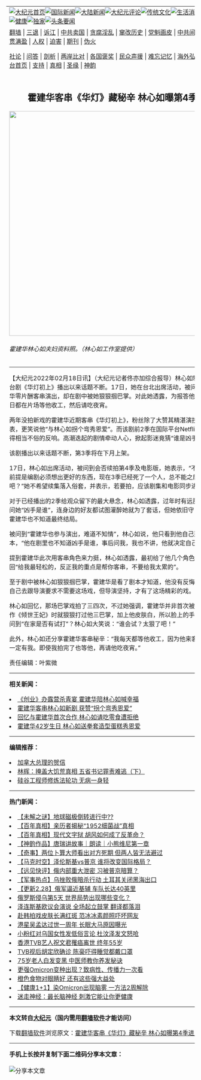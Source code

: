 <a name="1" id="1" target="_blank"></a><span id="1"></span>
<table align=center border="0"><tr><td colspan="2" VALIGN=TOP><a href="https://github.com/sxvshi319/djy/blob/master/gb/nf1351518.md#1"><img src="https://raw.githubusercontent.com/sxvshi319/www/master/t/djy/1.jpg" title="大纪元首页" alt="大纪元首页"></a><a href="https://github.com/sxvshi319/djy/blob/master/gb/n24hr.md#1"><img src="https://raw.githubusercontent.com/sxvshi319/www/master/t/djy/3.jpg" title="国际新闻" alt="国际新闻"></a><a href="https://github.com/sxvshi319/djy/blob/master/gb/nsc413.md#1"><img src="https://raw.githubusercontent.com/sxvshi319/www/master/t/djy/4.jpg" title="大陆新闻" alt="大陆新闻"></a><a href="https://github.com/sxvshi319/djy/blob/master/gb/news392.md#1"><img src="https://raw.githubusercontent.com/sxvshi319/www/master/t/djy/5.jpg" title="大纪元评论" alt="大纪元评论"></a><a href="https://github.com/sxvshi319/djy/blob/master/gb/news2007.md#1"><img src="https://raw.githubusercontent.com/sxvshi319/www/master/t/djy/6.jpg" title="传统文化" alt="传统文化"></a><a href="https://github.com/sxvshi319/djy/blob/master/gb/news2008.md#1"><img src="https://raw.githubusercontent.com/sxvshi319/www/master/t/djy/7.jpg" title="生活消费" alt="生活消费"></a><a href="https://github.com/sxvshi319/djy/blob/master/gb/ncyule.md#1"><img src="https://raw.githubusercontent.com/sxvshi319/www/master/t/djy/8.jpg" title="娱乐休闲" alt="娱乐休闲"></a><a href="https://github.com/sxvshi319/djy/blob/master/gb/nsc1002.md#1"><img src="https://raw.githubusercontent.com/sxvshi319/www/master/t/djy/9.jpg" title="健康" alt="健康"></a><a href="https://github.com/sxvshi319/djy/blob/master/gb/nf6092.md#1"><img src="https://raw.githubusercontent.com/sxvshi319/www/master/t/djy/10a.jpg" title="独家" alt="独家"></a><a href="https://github.com/sxvshi319/djy/blob/master/gb/nf4514.md#1"><img src="https://raw.githubusercontent.com/sxvshi319/www/master/t/djy/12a.jpg" title="头条要闻" alt="头条要闻"></a></td></tr>
<tr><td colspan="2" VALIGN=TOP><a target="_blank" href="https://github.com/sxvshi319/www/blob/master/README.md?zsrh#1">翻墙</a> | <a target="_blank" href="https://github.com/sxvshi319/djy/blob/master/gb/nf5657.md#1">三退</a> | <a target="_blank" href="https://github.com/sxvshi319/djy/blob/master/gb/nf6124.md#1">诉江</a> | <a target="_blank" href="https://github.com/sxvshi319/djy/blob/master/gb/nf1176117.md#1">中共卖国</a> | <a target="_blank" href="https://github.com/sxvshi319/djy/blob/master/gb/nf5773.md#1">贪腐淫乱</a> | <a target="_blank" href="https://github.com/sxvshi319/djy/blob/master/gb/nf1176115.md#1">窜改历史</a> | <a target="_blank" href="https://github.com/sxvshi319/djy/blob/master/gb/nf1176107.md#1">党魁画皮</a> | <a target="_blank" href="https://github.com/sxvshi319/djy/blob/master/gb/nf1320400.md#1">中共间谍</a> | <a target="_blank" href="https://github.com/sxvshi319/djy/blob/master/gb/nf1176114.md#1">破坏传统</a> | <a target="_blank" href="https://github.com/sxvshi319/ntdtv/blob/master/gb/prog447_1.md#1">恶贯满盈</a> | <a target="_blank" href="https://github.com/sxvshi319/djy/blob/master/gb/ncid278.md#1">人权</a> | <a target="_blank" href="https://github.com/sxvshi319/djy/blob/master/gb/nf1176111.md#1">迫害</a> | <a target="_blank" href="https://gitlab.com/szzdlab/mh-qikan/blob/master/README.md#1">期刊</a> | <a target="_blank" href="https://github.com/sxvshi319/djy/blob/master/gb/nf5562.md#1">伪火</a></p><p><a target="_blank" href="https://github.com/sxvshi319/djy/blob/master/gb/9p.md#1">社论</a> | <a target="_blank" href="https://github.com/sxvshi319/djy/blob/master/gb/nf4378.md#1">问答</a> | <a target="_blank" href="https://github.com/sxvshi319/djy/blob/master/gb/nf5792.md#1">剖析</a> | <a target="_blank" href="https://github.com/sxvshi319/djy/blob/master/gb/nf5735.md#1">两岸比对</a> | <a target="_blank" href="https://github.com/sxvshi319/djy/blob/master/gb/nf6119.md#1">各国褒奖</a> | <a target="_blank" href="https://github.com/sxvshi319/djy/blob/master/gb/nf6120.md#1">民众声援</a> | <a target="_blank" href="https://github.com/sxvshi319/djy/blob/master/gb/nf1188594.md#1">难忘记忆</a> | <a target="_blank" href="https://github.com/sxvshi319/djy/blob/master/gb/nf3180.md#1">海外弘传</a> | <a target="_blank" href="https://github.com/sxvshi319/djy/blob/master/gb/nf5410.md#1">万人上访</a> | <a target="_blank" href="https://github.com/sxvshi319/www/blob/master/README.md?zsrh#1">平台首页</a> | <a target="_blank" href="https://github.com/sxvshi319/djy/blob/master/gb/nf4386.md#1">支持</a> | <a target="_blank" href="https://github.com/sxvshi319/djy/blob/master/gb/nf4389.md#1">真相</a> | <a target="_blank" href="https://github.com/sxvshi319/djy/blob/master/gb/nf5790.md#1">圣缘</a> | <a target="_blank" href="https://github.com/sxvshi319/djy/blob/master/gb/nf4786.md#1">神韵</a></td></tr>
<tr><td VALIGN=TOP width="626"><h2 align=center>霍建华客串《华灯》藏秘辛 林心如曝第4季进度</h2>
<img width="600" src="https://i.epochtimes.com/assets/uploads/2016/12/1612012034252275-600x400.jpg" />
<h6>霍建华林心如夫妇资料照。（林心如工作室提供）
</h6>
<hr>
	<p>【大纪元2022年02月18日讯】（大纪元记者佟亦加综合报导）<ahref="https://github.com/sxvshi319/djy/blob/master/gb/tag/%E6%9E%97%E5%BF%83%E5%A6%82.md#1">林心如</a>制作兼主演的台剧《<ahref="https://github.com/sxvshi319/djy/blob/master/gb/tag/%E5%8D%8E%E7%81%AF%E5%88%9D%E4%B8%8A.md#1">华灯初上</a>》播出以来话题不断。17日，她在台北出席活动，被问及其丈夫<ahref="https://github.com/sxvshi319/djy/blob/master/gb/tag/%E9%9C%8D%E5%BB%BA%E5%8D%8E.md#1">霍建华</a>零片酬<ahref="https://github.com/sxvshi319/djy/blob/master/gb/tag/%E5%AE%A2%E4%B8%B2.md#1">客串</a>演出，却在剧中被她狠狠掴巴掌。对此她透露，为报答他的辛苦，她每日都在片场等他收工，然后请<ahref="https://github.com/sxvshi319/djy/blob/master/gb/tag/%E5%90%83%E5%A4%9C%E5%AE%B5.md#1">吃夜宵</a>。</p>
<p>两年没拍新戏的<ahref="https://github.com/sxvshi319/djy/blob/master/gb/tag/%E9%9C%8D%E5%BB%BA%E5%8D%8E.md#1">霍建华</a>近期<ahref="https://github.com/sxvshi319/djy/blob/master/gb/tag/%E5%AE%A2%E4%B8%B2.md#1">客串</a>《<ahref="https://github.com/sxvshi319/djy/blob/master/gb/tag/%E5%8D%8E%E7%81%AF%E5%88%9D%E4%B8%8A.md#1">华灯初上</a>》，粉丝除了大赞其精湛演技和帅气外表，更笑说他“与<ahref="https://github.com/sxvshi319/djy/blob/master/gb/tag/%E6%9E%97%E5%BF%83%E5%A6%82.md#1">林心如</a>拐个弯秀恩爱”。而该剧前2季在国际平台NetfliX播出后，获得相当不俗的反响。高潮迭起的剧情牵动人心，掀起影迷竟猜“谁是凶手”。</p>
<p>该剧播出以来话题不断，第3季将在下月上架。</p>
<p>17日，林心如出席活动，被问到会否续拍第4季及电影版，她表示，“不是不可能，但前提是编剧必须想出更好的东西，现在3季已经死了一个人，总不能之后再死一个人吧？”她不希望续集落入俗套，并表示，若要拍，应该剧集和电影同步进行。</p>
<p>对于已经播出的2季给观众留下的最大悬念，林心如透露，过年时有远房亲戚的朋友问她“凶手是谁”，连身边的好友都试图灌醉她就为了套话，但她依旧守口如瓶，即使霍建华也不知道最终结局。</p>
<p>被问到“霍建华也参与演出，难道不知情”，林心如说，他只看到他自己那一部分的剧本，“他在剧里也不知道凶手是谁，事后问我，我也不讲，他就决定自己来猜”。</p>
<p>提到霍建华此次用客串角色来力挺，林心如透露，最初给了他几个角色选择，他只回“给我最轻松的，反正我的重点是帮你客串，不要给我太累的”。</p>
<p>至于剧中被林心如狠狠掴巴掌，霍建华是看了剧本才知道，他没有反悔。倒是林心如自己去跟导演要求不需要这场戏，但导演坚持，才有了这场精彩的戏。</p>
<p>林心如回忆，那场巴掌戏拍了三四次，不过她强调，霍建华并非首次被她打，“以前合作《倾世王妃》时就狠狠打过他三巴掌，加上他皮肤白，所以脸上的手印相当明显”。问到“在家是否有试打”？林心如大笑说：“谁会试？太狠了吧！”</p>
<p>此外，林心如还分享霍建华客串秘辛：“我每天都等他收工，因为他来客串，那场戏不一定有我。即使我拍完了也等他，再请他<ahref="https://github.com/sxvshi319/djy/blob/master/gb/tag/%E5%90%83%E5%A4%9C%E5%AE%B5.md#1">吃夜宵</a>。”</p>
<p>责任编辑：叶紫微</p>
	
<hr>


<strong>相关新闻：</strong>
<li><a href="https://github.com/sxvshi319/djy/blob/master/gb/20/6/16/n12189048.md#1">《创业》办露营杀青宴 霍建华陪林心如喊幸福</a></li>
<li><a href="https://github.com/sxvshi319/djy/blob/master/gb/21/11/28/n13404367.md#1">霍建华客串林心如新剧 获赞“拐个弯秀恩爱”</a></li>
<li><a href="https://github.com/sxvshi319/djy/blob/master/gb/21/12/13/n13435419.md#1">回忆与霍建华首次合作 林心如请吃零食遭拒绝</a></li>
<li><a href="https://github.com/sxvshi319/djy/blob/master/gb/21/12/26/n13460909.md#1">霍建华42岁生日 林心如送拳套造型蛋糕秀恩爱</a></li>
<hr>


<strong>编辑推荐：</strong>
<li><a href="https://github.com/upjkzu3674/djy/blob/master/gb/15/12/10/n4593139.md?dfh#1" target="_blank">加拿大总理的贺信</a></li><li><a href="https://github.com/tsiac2612/djy/blob/master/gb/18/5/16/n10398402.md#1" target="_blank">林辉：掩盖大饥荒真相 五省书记罪责难逃（下）</a></li><li><a href="https://github.com/tsiac2612/djy/blob/master/gb/15/9/28/n4538256.md#1" target="_blank">硅谷工程师修炼法轮功 无病一身轻</a></li>
<hr>

<strong>热门新闻：</strong>
<li><a href="https://github.com/sxvshi319/djy/blob/master/gb/22/2/25/n13605590.md#1">【未解之谜】地球磁极倒转进行中??</a></li>
<li><a href="https://github.com/sxvshi319/djy/blob/master/gb/22/2/14/n13576716.md#1">【百年真相】亲历者揭秘“1952细菌战”真相</a></li>
<li><a href="https://github.com/sxvshi319/djy/blob/master/gb/22/2/22/n13597113.md#1">【百年真相】现代文字狱 胡风如何成了反革命？</a></li>
<li><a href="https://github.com/sxvshi319/djy/blob/master/gb/22/2/28/n13610168.md#1">【神韵作品】唐瑞讲故事｜朗读｜小熊维尼第一章</a></li>
<li><a href="https://github.com/sxvshi319/djy/blob/master/gb/22/2/17/n13582752.md#1">【奇事】两位卜算大师看出对方死期 但两人皆无法避过</a></li>
<li><a href="https://github.com/sxvshi319/djy/blob/master/gb/22/3/3/n13619144.md#1">【马克时空】泽伦斯基vs普京 谁将改变国际格局？</a></li>
<li><a href="https://github.com/sxvshi319/djy/blob/master/gb/22/3/2/n13617286.md#1">【远见快评】俄内部重大泄密 习被普京暗算？</a></li>
<li><a href="https://github.com/sxvshi319/djy/blob/master/gb/22/3/3/n13617780.md#1">【军事热点】乌挫败俄暗杀行动 土耳其关闭黑海出口</a></li>
<li><a href="https://github.com/sxvshi319/djy/blob/master/gb/22/2/28/n13611283.md#1">【更新2.28】俄军逼近基辅 车队长达40英里</a></li>
<li><a href="https://github.com/sxvshi319/djy/blob/master/gb/22/2/28/n13611950.md#1">俄罗斯侵乌第5天 世界局势出现哪些变化？</a></li>
<li><a href="https://github.com/sxvshi319/djy/blob/master/gb/22/3/1/n13614671.md#1">泽连斯基欧议会演说 全场起立鼓掌 翻译都落泪</a></li>
<li><a href="https://github.com/sxvshi319/djy/blob/master/gb/22/3/1/n13614888.md#1">赴韩拍戏皮肤长满红斑 范冰冰素颜照吓坏网友</a></li>
<li><a href="https://github.com/sxvshi319/djy/blob/master/gb/22/2/28/n13612216.md#1">港星吴孟达过世一周年 长眠大马原因曝光</a></li>
<li><a href="https://github.com/sxvshi319/djy/blob/master/gb/22/3/2/n13615002.md#1">小粉红对乌国女性发低俗言论 杜汶泽发文怒呛</a></li>
<li><a href="https://github.com/sxvshi319/djy/blob/master/gb/22/3/1/n13614510.md#1">香港TVB艺人祝文君罹癌离世 终年55岁</a></li>
<li><a href="https://github.com/sxvshi319/djy/blob/master/gb/22/2/28/n13612151.md#1">TVB视后胡定欣确诊 陈豪吓得睡觉都戴口罩</a></li>
<li><a href="https://github.com/sxvshi319/djy/blob/master/gb/22/3/1/n13612683.md#1">75岁老人白发变黑 中医师教你养发秘诀</a></li>
<li><a href="https://github.com/sxvshi319/djy/blob/master/gb/22/2/28/n13612112.md#1">更强Omicron变种出现？致病性、传播力一次看</a></li>
<li><a href="https://github.com/sxvshi319/djy/blob/master/gb/22/2/27/n13608014.md#1">橙色食物对眼睛好 还有这些强大益处</a></li>
<li><a href="https://github.com/sxvshi319/djy/blob/master/gb/22/3/1/n13613932.md#1">【健康1+1】染Omicron出现脑雾 一方法2周解除</a></li>
<li><a href="https://github.com/sxvshi319/djy/blob/master/gb/22/2/27/n13607982.md#1">迷走神经：最长脑神经 刺激它能让你更健康</a></li>
<hr>

<strong>本文转自<a href="https://www.epochtimes.com">大纪元</a>（国内需用<a href="https://github.com/sxvshi319/www/blob/master/README.md#8">翻墙软件</a>才能访问）</strong><p>下载<a href="https://github.com/sxvshi319/www/blob/master/README.md#8">翻墙软件</a>浏览原文：<a href="https://www.epochtimes.com/gb/22/2/17/n13585505.htm">霍建华客串《华灯》藏秘辛 林心如曝第4季进度</a></p><hr>

<strong>手机上长按并复制下面二维码分享本文章：</strong><br><br><img src="https://chart.apis.google.com/chart?cht=qr&chs=240x240&choe=UTF-8&chld=M|2&chl=https://github.com/sxvshi319/djy/blob/master/gb/22/2/17/n13585505.md%231" title="分享本文章"></td><td VALIGN=TOP><a href="https://github.com/sxvshi319/djy/blob/master/gb/16/1/21/n4622075.md?dfh#1" target="_blank"><img src="https://raw.githubusercontent.com/sxvshi319/djy/master/gb/300/wei-f1.jpg" title="中共的伪火骗局"  alt="中共的伪火骗局"></a><br><a href="https://github.com/sxvshi319/www/blob/master/README.md?dfh#9" target="_blank"><img src="https://raw.githubusercontent.com/sxvshi319/djy/master/gb/300/yong-h.jpg" title="永恒的见证"  alt="永恒的见证"></a><br><a href="https://github.com/sxvshi319/djy/blob/master/gb/13/9/29/n3974789.md?dfh#1" target="_blank"><img src="https://raw.githubusercontent.com/sxvshi319/djy/master/gb/300/shang-lnz.jpg" title="善良女子被中共投男牢"  alt="善良女子被中共投男牢"></a><br><a href="https://github.com/sxvshi319/djy/blob/master/gb/16/3/16/n4663449.md?dfh#1" target="_blank"><img src="https://raw.githubusercontent.com/sxvshi319/djy/master/gb/300/huo-z3.jpg" title="警卫目击活摘器官"  alt="警卫目击活摘器官"></a><br><a href="https://github.com/sxvshi319/djy/blob/master/gb/16/8/7/n8177641.md?dfh#1" target="_blank"><img src="https://raw.githubusercontent.com/sxvshi319/djy/master/gb/300/huo-z4.jpg" title="证人描述活摘恐怖"  alt="证人描述活摘恐怖"></a><br><a href="https://github.com/sxvshi319/djy/blob/master/gb/10/4/19/n2881569.md?dfh#1" target="_blank"><img src="https://raw.githubusercontent.com/sxvshi319/djy/master/gb/300/huo-z1.jpg" title="揭开活摘器官黑幕"  alt="揭开活摘器官黑幕"></a><br><a href="https://github.com/sxvshi319/djy/blob/master/gb/10/11/7/n3077476.md?dfh#1" target="_blank"><img src="https://raw.githubusercontent.com/sxvshi319/djy/master/gb/300/ma-ks.jpg" title="马克思的成魔之路"  alt="马克思的成魔之路"></a><br><a href="https://github.com/sxvshi319/djy/blob/master/gb/14/6/9/n4173977.md?dfh#1" target="_blank"><img src="https://raw.githubusercontent.com/sxvshi319/djy/master/gb/300/chang-zs.jpg" title="藏字石 蕴天机"  alt="藏字石 蕴天机"></a><br><a href="https://github.com/sxvshi319/djy/blob/master/gb/18/5/10/n10381511.md?dfh#1" target="_blank"><img src="https://raw.githubusercontent.com/sxvshi319/djy/master/gb/300/st1.jpg" title="关注三亿人三退"  alt="关注三亿人三退"></a><br><a href="https://github.com/sxvshi319/djy/blob/master/gb/18/3/21/n10237682.md?dfh#1" target="_blank"><img src="https://raw.githubusercontent.com/sxvshi319/djy/master/gb/300/jie-t.jpg" title="解体中共复兴中华"  alt="解体中共复兴中华"></a><br><a href="https://github.com/sxvshi319/djy/blob/master/gb/9/2/9/n2422991.md?dfh#1" target="_blank"><img src="https://raw.githubusercontent.com/sxvshi319/djy/master/gb/300/gao-zs.jpg" title="中共迫害良心律师"  alt="中共迫害良心律师"></a><br><a href="https://github.com/sxvshi319/djy/blob/master/gb/18/12/9/n10900044.md?dfh#1" target="_blank"><img src="https://raw.githubusercontent.com/sxvshi319/djy/master/gb/300/sj1.jpg" title="三百多万人举报江泽民"  alt="三百多万人举报江泽民"></a><br><a href="https://github.com/sxvshi319/djy/blob/master/gb/18/8/28/n10672014.md?dfh#1" target="_blank"><img src="https://raw.githubusercontent.com/sxvshi319/djy/master/gb/300/sj2.jpg" title="这些官员为何起诉江泽民"  alt="这些官员为何起诉江泽民"></a><br><a href="https://github.com/sxvshi319/djy/blob/master/gb/8/12/18/n2367165.md?dfh#1" target="_blank"><img src="https://raw.githubusercontent.com/sxvshi319/djy/master/gb/300/liangan.jpg" title="海峡两岸的强烈对比"  alt="海峡两岸的强烈对比"></a><br><a href="https://github.com/sxvshi319/djy/blob/master/gb/15/12/10/n4593139.md?dfh#1" target="_blank"><img src="https://raw.githubusercontent.com/sxvshi319/djy/master/gb/300/jia-ndzl.jpg" title="加拿大总理的贺信"  alt="加拿大总理的贺信"></a><br><a href="https://github.com/sxvshi319/djy/blob/master/gb/11/6/17/n3289382.md?dfh#1" target="_blank"><img src="https://raw.githubusercontent.com/sxvshi319/djy/master/gb/300/xiao-wd.jpg" title="探寻真相兼听则明"  alt="探寻真相兼听则明"></a><br><a href="https://github.com/sxvshi319/djy/blob/master/gb/18/10/27/n10812623.md?dfh#1" target="_blank"><img src="https://raw.githubusercontent.com/sxvshi319/djy/master/gb/300/yindu.jpg" title="印度媒体报道东方"  alt="印度媒体报道东方"></a><br><a href="https://github.com/sxvshi319/djy/blob/master/gb/18/6/9/n10469652.md?dfh#1" target="_blank"><img src="https://raw.githubusercontent.com/sxvshi319/djy/master/gb/300/xie-j.jpg" title="不一样的海外校园"  alt="不一样的海外校园"></a><br><a href="https://github.com/sxvshi319/djy/blob/master/gb/7/4/5/n1669415.md?dfh#1" target="_blank"><img src="https://raw.githubusercontent.com/sxvshi319/djy/master/gb/300/li-up.jpg" title="从大师到徒弟的传奇"  alt="从大师到徒弟的传奇"></a><br><a href="https://github.com/sxvshi319/djy/blob/master/gb/17/5/26/n9191512.md?dfh#1" target="_blank"><img src="https://raw.githubusercontent.com/sxvshi319/djy/master/gb/300/zfl2.jpg" title="亿万人与东方一本奇书"  alt="亿万人与东方一本奇书"></a><br><a href="https://github.com/sxvshi319/djy/blob/master/gb/13/11/27/n4020290.md?dfh#1" target="_blank"><img src="https://raw.githubusercontent.com/sxvshi319/djy/master/gb/300/zhen-h.jpg" title="大陆见不到的震撼场面"  alt="大陆见不到的震撼场面"></a><br><a href="https://github.com/sxvshi319/djy/blob/master/gb/15/7/17/n4482910.md?dfh#1" target="_blank"><img src="https://raw.githubusercontent.com/sxvshi319/djy/master/gb/300/dalu-sk.jpg" title="人心向善 大陆当初盛况"  alt="人心向善 大陆当初盛况"></a><br><a href="https://github.com/sxvshi319/djy/blob/master/gb/19/1/5/n10955468.md?dfh#1" target="_blank"><img src="https://raw.githubusercontent.com/sxvshi319/djy/master/gb/300/zfl1.jpg" title="追寻真理 这书讲什么"  alt="追寻真理 这书讲什么"></a><br><a href="https://github.com/sxvshi319/www/blob/master/README.md?dfh#1" target="_blank"><img src="https://raw.githubusercontent.com/sxvshi319/djy/master/gb/300/fq1.jpg" title="下载免费翻墙软件"  alt="下载免费翻墙软件"></a><br></td></tr></table>
